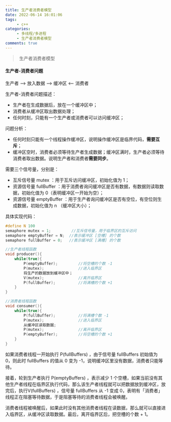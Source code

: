 ```yaml
---
title: 生产者消费者模型
date: 2022-06-14 16:01:06
tags:
     - c++
categories: 
     - 多线程/多进程
     - 生产者消费者模型
comments: true
---
```


> ​                                                                                           生产者消费者模型

<!-- more -->

#### 生产者-消费者问题

生产者  ——>  放入数据  ——>  缓冲区  <——  消费者

生产者-消费者问题描述：

* ⽣产者在⽣成数据后，放在⼀个缓冲区中；
* 消费者从缓冲区取出数据处理；
* 任何时刻，只能有⼀个⽣产者或消费者可以访问缓冲区；

问题分析：

* 任何时刻只能有⼀个线程操作缓冲区，说明操作缓冲区是临界代码，**需要互斥**；
* 缓冲区空时，消费者必须等待⽣产者⽣成数据；缓冲区满时，⽣产者必须等待消费者取出数据。说明⽣产者和消费者**需要同步**。

需要三个信号量，分别是：

* 互斥信号量 mutex ：⽤于互斥访问缓冲区，初始化值为 1；
* 资源信号量 fullBuffer ：⽤于消费者询问缓冲区是否有数据，有数据则读取数据，初始化值为 0（表明缓冲区⼀开始为空）；
* 资源信号量 emptyBuffer ：⽤于⽣产者询问缓冲区是否有空位，有空位则⽣成数据，初始化值为 n （缓冲区⼤⼩）；

具体实现代码：

```c++
#define N 100
semaphore mutex = 1;         //互斥信号量，用于临界区的互斥访问
semaphore emptyBuffer = N;  //表示缓冲区 [空槽] 的个数
semaphore fullBuffer = 0;   //表示缓冲区 [满槽] 的个数

//生产者线程函数
void producer(){
    while(true){
        P(emptyBuffer);         //将空槽的个数 -1
        P(mutex);               //进入临界区
        将生产的数据放到缓冲区中； 
        V(mutex);               //离开临界区
        P(fullBuffer);          //将满槽的个数 +1
    }
}

//消费者线程函数
void consumer(){
    while(true){
        P(fullBuffer);          //将满槽个数 -1
        P(mutex);               //进入临界区
        从缓冲区读取数据;
        P(mutex);               //离开临界区
        P(emptyBuffer);         //将空槽的个数 +1
    }
}
```

如果消费者线程⼀开始执⾏ P(fullBuffers) ，由于信号量 fullBuffers 初始值为 0，则此时 fullBuffers 的值从 0 变为 -1，说明缓冲区⾥没有数据，消费者只能等待。

接着，轮到⽣产者执⾏ P(emptyBuffers) ，表示减少 1 个空槽，如果当前没有其他⽣产者线程在临界区执⾏代码，那么该⽣产者线程就可以把数据放到缓冲区，放完后，执⾏V(fullBuffers) ，信号量 fullBuffers 从 -1 变成 0，表明有「消费者」线程正在阻塞等待数据，于是阻塞等待的消费者线程会被唤醒。

消费者线程被唤醒后，如果此时没有其他消费者线程在读数据，那么就可以直接进⼊临界区，从缓冲区读取数据。最后，离开临界区后，把空槽的个数 + 1。